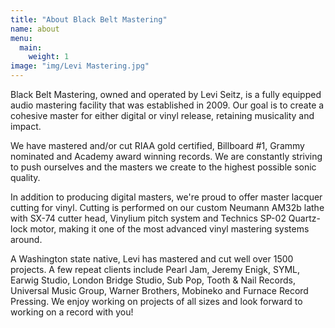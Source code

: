 ```yaml
---
title: "About Black Belt Mastering"
name: about
menu:
  main:
    weight: 1
image: "img/Levi Mastering.jpg"
---
```


Black Belt Mastering, owned and operated by Levi Seitz, is a fully equipped audio mastering facility that was established in 2009. Our goal is to create a cohesive master for either digital or vinyl release, retaining musicality and impact.

We have mastered and/or cut RIAA gold certified, Billboard #1, Grammy nominated and Academy award winning records. We are constantly striving to push ourselves and the masters we create to the highest possible sonic quality.

In addition to producing digital masters, we're proud to offer master lacquer cutting for vinyl. Cutting is performed on our custom Neumann AM32b lathe with SX-74 cutter head, Vinylium pitch system and Technics SP-02 Quartz-lock motor, making it one of the most advanced vinyl mastering systems around.

A Washington state native, Levi has mastered and cut well over 1500 projects. A few repeat clients include Pearl Jam, Jeremy Enigk, SYML, Earwig Studio, London Bridge Studio, Sub Pop, Tooth & Nail Records, Universal Music Group, Warner Brothers, Mobineko and Furnace Record Pressing. We enjoy working on projects of all sizes and look forward to working on a record with you!
